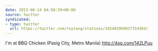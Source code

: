 ```yaml
---
date: 2013-06-14 04:50:59+00:00
source: twitter
syndicated:
- type: twitter
  url: https://twitter.com/roytang/statuses/345402969837154304/
---
```


I'm at BBQ Chicken (Pasig City, Metro Manila) http://4sq.com/142LPuu